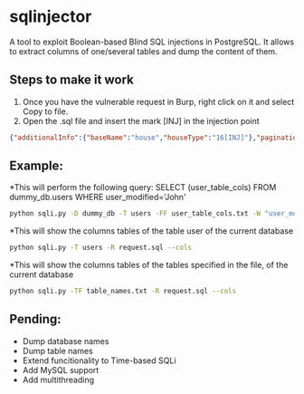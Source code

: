 # sqlinjector
A tool to exploit Boolean-based Blind SQL injections in PostgreSQL.
It allows to extract columns of one/several tables and dump the content of them.

Steps to make it work
---------------------
1. Once you have the vulnerable request in Burp, right click on it and select Copy to file.
2. Open the .sql file and insert the mark [INJ] in the injection point
```json
{"additionalInfo":{"baseName":"house","houseType":"16[INJ]"},"paginationInfo":{"pageIndex":1,"recordsPerPage":"10","sortField":"baseName"}}
```

Example:
--------
*This will perform the following query: SELECT (user_table_cols) FROM dummy_db.users WHERE user_modified='John'
```bash
python sqli.py -D dummy_db -T users -FF user_table_cols.txt -W "user_modified='John'" -R request.sql --dump
```

*This will show the columns tables of the table user of the current database
```bash
python sqli.py -T users -R request.sql --cols
```

*This will show the columns tables of the tables specified in the file, of the current database
```bash
python sqli.py -TF table_names.txt -R request.sql --cols
```

Pending:
--------
- Dump database names
- Dump table names
- Extend funcitionality to Time-based SQLi
- Add MySQL support
- Add multithreading
